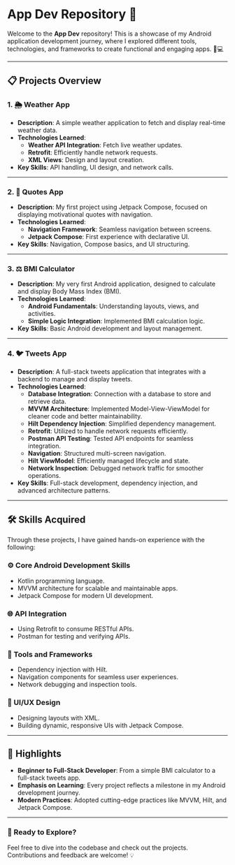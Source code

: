 # App Dev Repository 🚀

Welcome to the **App Dev** repository! This is a showcase of my Android application development journey, where I explored different tools, technologies, and frameworks to create functional and engaging apps. 📱💻

---

## 📋 Projects Overview

### 1. 🌦 Weather App
- **Description**: A simple weather application to fetch and display real-time weather data.
- **Technologies Learned**:
  - **Weather API Integration**: Fetch live weather updates.
  - **Retrofit**: Efficiently handle network requests.
  - **XML Views**: Design and layout creation.
- **Key Skills**: API handling, UI design, and network calls.

---

### 2. 📝 Quotes App
- **Description**: My first project using Jetpack Compose, focused on displaying motivational quotes with navigation.
- **Technologies Learned**:
  - **Navigation Framework**: Seamless navigation between screens.
  - **Jetpack Compose**: First experience with declarative UI.
- **Key Skills**: Navigation, Compose basics, and UI structuring.

---

### 3. ⚖️ BMI Calculator
- **Description**: My very first Android application, designed to calculate and display Body Mass Index (BMI).
- **Technologies Learned**:
  - **Android Fundamentals**: Understanding layouts, views, and activities.
  - **Simple Logic Integration**: Implemented BMI calculation logic.
- **Key Skills**: Basic Android development and layout management.

---

### 4. 🐦 Tweets App
- **Description**: A full-stack tweets application that integrates with a backend to manage and display tweets.
- **Technologies Learned**:
  - **Database Integration**: Connection with a database to store and retrieve data.
  - **MVVM Architecture**: Implemented Model-View-ViewModel for cleaner code and better maintainability.
  - **Hilt Dependency Injection**: Simplified dependency management.
  - **Retrofit**: Utilized to handle network requests efficiently.
  - **Postman API Testing**: Tested API endpoints for seamless integration.
  - **Navigation**: Structured multi-screen navigation.
  - **Hilt ViewModel**: Efficiently managed lifecycle and state.
  - **Network Inspection**: Debugged network traffic for smoother operations.
- **Key Skills**: Full-stack development, dependency injection, and advanced architecture patterns.

---

## 🛠️ Skills Acquired

Through these projects, I have gained hands-on experience with the following:

### ⚙️ Core Android Development Skills
- Kotlin programming language.
- MVVM architecture for scalable and maintainable apps.
- Jetpack Compose for modern UI development.

### 🌐 API Integration
- Using Retrofit to consume RESTful APIs.
- Postman for testing and verifying APIs.

### 🧰 Tools and Frameworks
- Dependency injection with Hilt.
- Navigation components for seamless user experiences.
- Network debugging and inspection tools.

### 📐 UI/UX Design
- Designing layouts with XML.
- Building dynamic, responsive UIs with Jetpack Compose.

---

## 🌟 Highlights
- **Beginner to Full-Stack Developer**: From a simple BMI calculator to a full-stack tweets app.
- **Emphasis on Learning**: Every project reflects a milestone in my Android development journey.
- **Modern Practices**: Adopted cutting-edge practices like MVVM, Hilt, and Jetpack Compose.

---

### 🚀 Ready to Explore?
Feel free to dive into the codebase and check out the projects. Contributions and feedback are welcome! 💡

